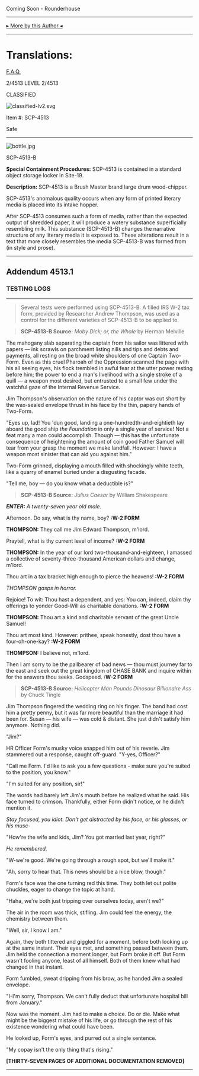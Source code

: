 Coming Soon - Rounderhouse

* * *

[▸ More by this Author ◂](http://www.scp-wiki.net/rounderhouse-s-author-page)

* * *

Translations:
=============

[F.A.Q.](http://www.scp-wiki.net/component:info-ayers)

2/4513 LEVEL 2/4513

CLASSIFIED

![classified-lv2.svg](http://www.scp-wiki.net/local--files/component:classified-bar-woed-source/classified-lv2.svg)

Item #: SCP-4513

Safe

* * *

![bottle.jpg](http://scp-wiki.wdfiles.com/local--files/scp-4513/bottle.jpg)

SCP-4513-B

**Special Containment Procedures:** SCP-4513 is contained in a standard object storage locker in Site-19.

**Description:** SCP-4513 is a Brush Master brand large drum wood-chipper.

SCP-4513's anomalous quality occurs when any form of printed literary media is placed into its intake hopper.

After SCP-4513 consumes such a form of media, rather than the expected output of shredded paper, it will produce a watery substance superficially resembling milk. This substance (SCP-4513-B) changes the narrative structure of any literary media it is exposed to. These alterations result in a text that more closely resembles the media SCP-4513-B was formed from (in style and prose).

* * *

Addendum 4513.1
---------------

### TESTING LOGS

* * *

> Several tests were performed using SCP-4513-B. A filled IRS W-2 tax form, provided by Researcher Andrew Thompson, was used as a control for the different varieties of SCP-4513-B to be applied to.

> **SCP-4513-B Source:** _Moby Dick; or, the Whale_ by Herman Melville

The mahogany slab separating the captain from his sailor was littered with papers — ink scrawls on parchment listing nills and tips and debts and payments, all resting on the broad white shoulders of one Captain Two-Form. Even as this cruel Pharoah of the Oppression scanned the page with his all seeing eyes, his flock trembled in awful fear at the utter power resting before him; the power to end a man's livelihood with a single stroke of a quill — a weapon most desired, but entrusted to a small few under the watchful gaze of the Internal Revenue Service.

Jim Thompson's observation on the nature of his captor was cut short by the wax-sealed envelope thrust in his face by the thin, papery hands of Two-Form.

"Eyes up, lad! You 'dun good, landing a one-hundredth-and-eightieth lay aboard the good ship _the Foundation_ in only a single year of service! Not a feat many a man could accomplish. Though — this has the unfortunate consequence of heightening the amount of coin good Father Samuel will tear from your grasp the moment we make landfall. However: I have a weapon most sinister that can aid you against him."

Two-Form grinned, displaying a mouth filled with shockingly white teeth, like a quarry of enamel buried under a disgusting facade.

"Tell me, boy — do you know what a deductible is?"

  

> **SCP-4513-B Source:** _Julius Caesar_ by William Shakespeare

_**ENTER:** A twenty-seven year old male._

Afternoon. Do say, what is thy name, boy? **:W-2 FORM**

  
**THOMPSON:** They call me Jim Edward Thompson, m'lord.  

Praytell, what is thy current level of income? **:W-2 FORM**

  
**THOMPSON:** In the year of our lord two-thousand-and-eighteen, I amassed a collective of seventy-three-thousand American dollars and change, m'lord.  

Thou art in a tax bracket high enough to pierce the heavens! **:W-2 FORM**

  

_THOMPSON gasps in horror._

  

Rejoice! To wit: Thou hast a dependent, and yes: You can, indeed, claim thy offerings to yonder Good-Will as charitable donations. **:W-2 FORM**

  
**THOMPSON:** Thou art a kind and charitable servant of the great Uncle Samuel!  

Thou art most kind. However: prithee, speak honestly, dost thou have a four-oh-one-kay? **:W-2 FORM**

  
**THOMPSON:** I believe not, m'lord.  

Then I am sorry to be the pallbearer of bad news — thou must journey far to the east and seek out the great kingdom of CHASE BANK and inquire within for the answers thou seeks. Godspeed. **:W-2 FORM**

  

> **SCP-4513-B Source:** _Helicopter Man Pounds Dinosaur Billionaire Ass_ by Chuck Tingle

Jim Thompson fingered the wedding ring on his finger. The band had cost him a pretty penny, but it was far more beautiful than the marriage it had been for. Susan — his wife — was cold & distant. She just didn't satisfy him anymore. Nothing did.

"Jim?"

HR Officer Form's musky voice snapped him out of his reverie. Jim stammered out a response, caught off-guard. "Y-yes, Officer?"

"Call me Form. I'd like to ask you a few questions - make sure you're suited to the position, you know."

"I'm suited for any position, sir!"

The words had barely left Jim's mouth before he realized what he said. His face turned to crimson. Thankfully, either Form didn't notice, or he didn't mention it.

_Stay focused, you idiot. Don't get distracted by his face, or his glasses, or his musc-_

"How're the wife and kids, Jim? You got married last year, right?"

_He remembered._

"W-we're good. We're going through a rough spot, but we'll make it."

"Ah, sorry to hear that. This news should be a nice blow, though."

Form's face was the one turning red this time. They both let out polite chuckles, eager to change the topic at hand.

"Haha, we're both just tripping over ourselves today, aren't we?"

The air in the room was thick, stifling. Jim could feel the energy, the chemistry between them.

"Well, sir, I know I am."

Again, they both tittered and giggled for a moment, before both looking up at the same instant. Their eyes met, and something passed between them. Jim held the connection a moment longer, but Form broke it off. But Form wasn't fooling anyone, least of all himself. Both of them knew what had changed in that instant.

Form fumbled, sweat dripping from his brow, as he handed Jim a sealed envelope.

"I-I'm sorry, Thompson. We can't fully deduct that unfortunate hospital bill from January."

Now was the moment. Jim had to make a choice. Do or die. Make what might be the biggest mistake of his life, or go through the rest of his existence wondering what could have been.

He looked up, Form's eyes, and purred out a single sentence.

"My copay isn't the only thing that's rising."  

**\[THIRTY-SEVEN PAGES OF ADDITIONAL DOCUMENTATION REMOVED\]**

* * *